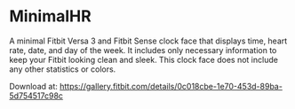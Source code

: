 # MinimalHR
A minimal Fitbit Versa 3 and Fitbit Sense clock face that displays time, heart rate, date, and day of the week. 
It includes only necessary information to keep your Fitbit looking clean and sleek. 
This clock face does not include any other statistics or colors.

Download at: https://gallery.fitbit.com/details/0c018cbe-1e70-453d-89ba-5d754517c98c
